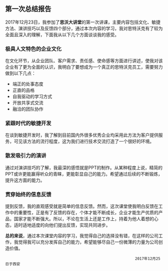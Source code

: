 ## 第一次总结报告 ##

2017年12月23日，我参加了**思沃大讲堂**的第一次讲课，主要内容包括文化、敏捷方法、演讲技巧以及反馈四个部分，通过本次内容的学习，我对思特沃克有了较为全面且深入的理解，下面我从以下几个方面谈谈我的感受。

### 极具人文特色的企业文化 ###

在文化环节，从企业团队、客户需求、责任感、使命感等方面进行讲述，使我对该企业有了更为全面的认识，我明白了要想成为一个真正的思特沃克员工，需要努力做到以下几点：

- 端正的处事态度
- 正直的品格
- 自我驱动的学习方式
- 开放共享式交流
- 融洽的团队协作


### 紧跟时代的敏捷开发 ###

在谈到敏捷开发时，我了解到目前国内外很多优秀企业均采用此方法为客户提供服务，可见该方法的流行程度，这为我们进行技术交流打造了一个很好的环境。

### 散发吸引力的演讲 ###

通过对演讲技巧的了解，我最深的感悟就是PPT的制作。从某种程度上说，精简的PPT或许更能赢得听众的青睐，更能彰显自己的能力。希望通过后续的不断锻炼，提升这方面的能力。

### 贯穿始终的信息反馈 ###

提到反馈，我的直观感受就是简单的信息反馈。然而，这次课堂使我明白反馈在工作中的重要性，正是有了反馈的存在，个体才能不断成长，企业才能生产优质的产品，国家才能不断强大。所以，不论在生活上还是工作上，持着为他人着想的心态，适时适地适度的向他们提出反馈，实现共同进步。

**总的来说**，通过本次课堂内容的学习，我觉得自己的选择没有错，在这样的公司工作，我觉得我可以充分发挥自己的能力，希望能够尽自己一份微薄的力量为公司创造价值。

                                                              2017年12月25日于西安